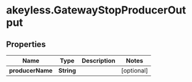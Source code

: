 # akeyless.GatewayStopProducerOutput

## Properties

Name | Type | Description | Notes
------------ | ------------- | ------------- | -------------
**producerName** | **String** |  | [optional] 



